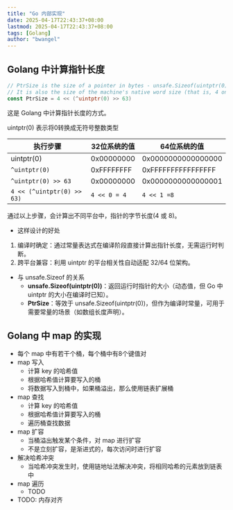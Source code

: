 ```yaml
---
title: "Go 内部实现"
date: 2025-04-17T22:43:37+08:00
lastmod: 2025-04-17T22:43:37+08:00
tags: [Golang]
author: "bwangel"
---
```


## Golang 中计算指针长度

```go
// PtrSize is the size of a pointer in bytes - unsafe.Sizeof(uintptr(0)) but as an ideal constant.
// It is also the size of the machine's native word size (that is, 4 on 32-bit systems, 8 on 64-bit).
const PtrSize = 4 << (^uintptr(0) >> 63)
```

这是 Golang 中计算指针长度的方式。

uintptr(0) 表示将0转换成无符号整数类型

| 执行步骤                       | 32位系统的值      | 64位系统的值            |
|----------------------------|--------------|--------------------|
| uintptr(0)                 | 0x00000000   | 0x0000000000000000 |
| `^uintptr(0)`              | 0xFFFFFFFF   | 0xFFFFFFFFFFFFFFFF |
| `^uintptr(0) >> 63`        | 0x00000000   | 0x0000000000000001 |
| `4 << (^uintptr(0) >> 63)` | `4 << 0 = 4` | `4 << 1 =8`        |

通过以上步骤，会计算出不同平台中，指针的字节长度(4 或 8)。

+ 这样设计的好处

1. 编译时确定：通过常量表达式在编译阶段直接计算出指针长度，无需运行时判断。
2. 跨平台兼容：利用 uintptr 的平台相关性自动适配 32/64 位架构。

+ 与 unsafe.Sizeof 的关系
   - **unsafe.Sizeof(uintptr(0))**：返回运行时指针的大小（动态值，但 Go 中 uintptr 的大小在编译时已知）。
   - **PtrSize**：等效于 unsafe.Sizeof(uintptr(0))，但作为编译时常量，可用于需要常量的场景（如数组长度声明）。

## Golang 中 map 的实现

- 每个 map 中有若干个桶，每个桶中有8个键值对
- map 写入 
  - 计算 key 的哈希值
  - 根据哈希值计算要写入的桶
  - 将数据写入到桶中，如果桶溢出，那么使用链表扩展桶
- map 查找
  - 计算 key 的哈希值
  - 根据哈希值计算要写入的桶
  - 遍历桶查找数据
- map 扩容
  - 当桶溢出触发某个条件，对 map 进行扩容
  - 不是立刻扩容，是渐进式的，每次访问时进行扩容
- 解决哈希冲突
  - 当哈希冲突发生时，使用链地址法解决冲突，将相同哈希的元素放到链表中
- map 遍历
  - TODO
- TODO: 内存对齐
